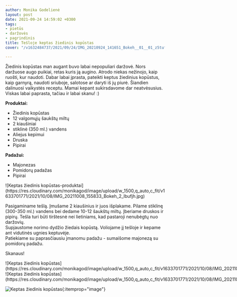 ```yaml
---
author: Monika Godelienė
layout: post
date: 2021-09-24 14:59:02 +0300
tags:
- pietūs
- daržovės
- pagrindinis
title: Tešloje keptas žiedinis kopūstas
cover: "/v1632484737/2021/09/24/IMG_20210924_141651_Bokeh__01__01_z5tufz.jpg"

---
```

Žiedinis kopūstas man augant buvo labai nepopuliari daržovė. Nors daržuose augo puikiai, retas kuris ją augino. Atrodo niekas nežinojo, kaip ruošti, kur naudoti. Dabar labai įprasta, pateikti keptus žiedinius kopūstus, kaip garnyrą, naudoti sriuboje, salotose ar daryti iš jų piurė. Šiandien dalinuosi vaikystės receptu. Mamai kepant sukirsdavome dar neatvėsusius. Viskas labai paprasta, tačiau ir labai skanu! :)

**Produktai:**

* <span itemprop="recipeIngredient">Žiedinis kopūstas</span>
* <span itemprop="recipeIngredient">12 valgomųjų šaukštų miltų</span>
* <span itemprop="recipeIngredient">2 kiaušiniai</span>
* <span itemprop="recipeIngredient">stiklinė (350 ml.) vandens</span>
* <span itemprop="recipeIngredient">Aliejus kepimui</span>
* <span itemprop="recipeIngredient">Druska</span>
* <span itemprop="recipeIngredient">Pipirai</span>

**Padažui:**

* <span itemprop="recipeIngredient">Majonezas
* <span itemprop="recipeIngredient">Pomidorų padažas
* <span itemprop="recipeIngredient">Pipirai
  
<div itemprop="recipeInstructions" markdown="1">
![Keptas žiedinis kopūstas-produktai](https://res.cloudinary.com/monikagod/image/upload/w_1500,q_auto,c_fit/v1633701771/2021/10/08/IMG_20211008_155833_Bokeh_2_lbufjh.jpg)

Pasigaminame tešlą. Įmušame 2 kiaušinius ir juos išplakame. Pilame stiklinę (300-350 ml.) vandens bei dedame 10-12 šaukštų miltų. Įberiame druskos ir pipirų. Tešla turi būti tirštesnė nei lietiniams, kad pastaroji nenubėgtų nuo daržovių.  
Supjaustome norimo dydžio žiedais kopūstą. Voliojame jį tešloje ir kepame ant vidutinės ugnies keptuvėje.  
Patiekiame su paprasčiausiu įmanomu padažu - sumaišome majonezą su pomidorų padažu.
</div>

Skanaus!

<div class="row">
<div class="six columns" markdown="1">
![Keptas žiedinis kopūstas](https://res.cloudinary.com/monikagod/image/upload/w_1500,q_auto,c_fit/v1633701771/2021/10/08/IMG_20211008_160748_Bokeh_2_butkz3.jpg)
</div>
<div class="six columns" markdown="1">
![Keptas žiedinis kopūstas](https://res.cloudinary.com/monikagod/image/upload/w_1500,q_auto,c_fit/v1633701771/2021/10/08/IMG_20211008_161016_Bokeh__01_2_el7jo5.jpg)
</div>
</div>

![Keptas žiedinis kopūstas](https://res.cloudinary.com/monikagod/image/upload/w_1500,q_auto,c_fit/v1632484737/2021/09/24/IMG_20210924_141651_Bokeh__01__01_z5tufz.jpg){:itemprop="image"}